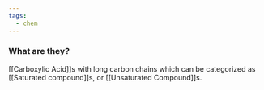 ```yaml
---
tags:
  - chem
---
```

### What are they?
[[Carboxylic Acid]]s with long carbon chains which can be categorized as [[Saturated compound]]s, or [[Unsaturated Compound]]s. 
